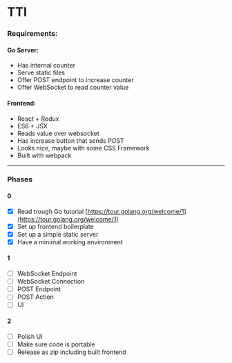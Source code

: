 # TTI 

### Requirements:

#### Go Server:

- Has internal counter
- Serve static files
- Offer POST endpoint to increase counter
- Offer WebSocket to read counter value

#### Frontend:

- React + Redux
- ES6 + JSX
- Reads value over websocket
- Has increase button that sends POST
- Looks nice, maybe with some CSS Framework
- Built with webpack

___

### Phases

#### 0
- [x] Read trough Go tutorial [https://tour.golang.org/welcome/1](https://tour.golang.org/welcome/1)
- [x] Set up frontend boilerplate
- [x] Set up a simple static server
- [x] Have a minimal working environment

#### 1
- [ ] WebSocket Endpoint
- [ ] WebSocket Connection
- [ ] POST Endpoint
- [ ] POST Action
- [ ] UI

#### 2
- [ ] Polish UI
- [ ] Make sure code is portable
- [ ] Release as zip including built frontend
